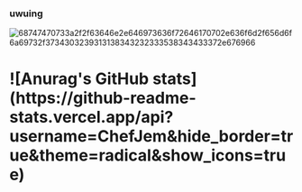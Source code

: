### uwuing
![68747470733a2f2f63646e2e646973636f72646170702e636f6d2f656d6f6a69732f3734303239313138343232333538343433372e676966](https://user-images.githubusercontent.com/68351730/129429046-f6699cf8-b2c2-4529-a44a-b2740e94579c.gif)
<h1>
![Anurag's GitHub stats](https://github-readme-stats.vercel.app/api?username=ChefJem&hide_border=true&theme=radical&show_icons=true)
